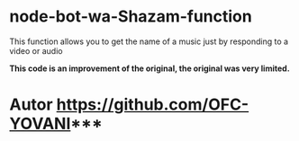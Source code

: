 # node-bot-wa-Shazam-function
This function allows you to get the name of a music just by responding to a video or audio

**This code is an improvement of the original, the original was very limited.**
# Autor https://github.com/OFC-YOVANI***
